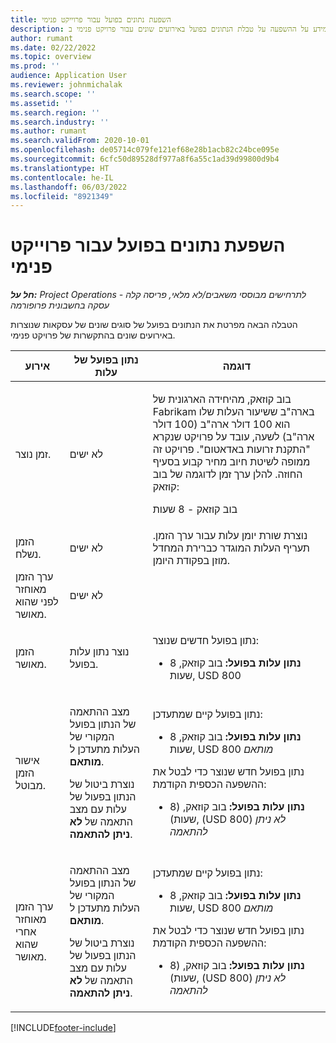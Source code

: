 ```yaml
---
title: השפעת נתונים בפועל עבור פרוייקט פנימי
description: מאמר זה מספק מידע על ההשפעה על טבלת הנתונים בפועל באירועים שונים עבור פרויקט פנימי ב- Microsoft Dynamics 365 Project Operations.
author: rumant
ms.date: 02/22/2022
ms.topic: overview
ms.prod: ''
audience: Application User
ms.reviewer: johnmichalak
ms.search.scope: ''
ms.assetid: ''
ms.search.region: ''
ms.search.industry: ''
ms.author: rumant
ms.search.validFrom: 2020-10-01
ms.openlocfilehash: de05714c079fe121ef68e28b1acb82c24bce095e
ms.sourcegitcommit: 6cfc50d89528df977a8f6a55c1ad39d99800d9b4
ms.translationtype: HT
ms.contentlocale: he-IL
ms.lasthandoff: 06/03/2022
ms.locfileid: "8921349"
---
```

# <a name="actuals-impact-for-an-internal-project"></a>השפעת נתונים בפועל עבור פרוייקט פנימי

_**חל על:** Project Operations לתרחישים מבוססי משאבים/לא מלאי, פריסה קלה - עסקה בחשבונית פרופורמה_

הטבלה הבאה מפרטת את הנתונים בפועל של סוגים שונים של עסקאות שנוצרות באירועים שונים בהתקשרות של פרויקט פנימי.

| אירוע | נתון בפועל של עלות | דוגמה |
|---|---|---|
| זמן נוצר. | לא ישים | <p>בוב קוזאק, מהיחידה הארגונית של Fabrikam בארה"ב ששיעור העלות שלו הוא 100 דולר ארה"ב (100 דולר ארה"ב) לשעה, עובד על פרויקט שנקרא "התקנת זרועות באדאטום". פרויקט זה ממופה לשיטת חיוב מחיר קבוע בסעיף החוזה. להלן ערך זמן לדוגמה של בוב קוזאק:</p><p>בוב קוזאק - 8 שעות</p> |
| הזמן נשלח. | לא ישים | נוצרת שורת יומן עלות עבור ערך הזמן. תעריף העלות המוגדר כברירת המחדל מוזן בפקודת היומן. |
| ערך הזמן מאוחזר לפני שהוא מאושר. | לא ישים | |
| הזמן מאושר. | נוצר נתון עלות בפועל. | <p>נתון בפועל חדשים שנוצר:</p><ul><li>**נתון עלות בפועל:** בוב קוזאק, 8 שעות, USD 800</li></ul> |
| אישור הזמן מבוטל. | <p>מצב ההתאמה של הנתון בפועל המקורי של העלות מתעדכן ל **מותאם**.</p><p>נוצרת ביטול של הנתון בפעול של עלות עם מצב התאמה של **לא ניתן להתאמה**.</p> | <p>נתון בפועל קיים שמתעדכן:</p><ul><li>**נתון עלות בפועל:** בוב קוזאק, 8 שעות, USD 800 *מותאם*</li></ul><p>נתון בפועל חדש שנוצר כדי לבטל את ההשפעה הכספית הקודמת:</p><ul><li>**נתון עלות בפועל:** בוב קוזאק, (8 שעות), (USD 800) *לא ניתן להתאמה*</li></ul> |
| ערך הזמן מאוחזר אחרי שהוא מאושר. | <p>מצב ההתאמה של הנתון בפועל המקורי של העלות מתעדכן ל **מותאם**.</p><p>נוצרת ביטול של הנתון בפעול של עלות עם מצב התאמה של **לא ניתן להתאמה**.</p> | <p>נתון בפועל קיים שמתעדכן:</p><ul><li>**נתון עלות בפועל:** בוב קוזאק, 8 שעות, USD 800 *מותאם*</li></ul><p>נתון בפועל חדש שנוצר כדי לבטל את ההשפעה הכספית הקודמת:</p><ul><li>**נתון עלות בפועל:** בוב קוזאק, (8 שעות), (USD 800) *לא ניתן להתאמה*</li></ul> |

[!INCLUDE[footer-include](../includes/footer-banner.md)]
